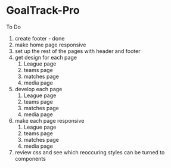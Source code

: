 # GoalTrack-Pro

To Do

1. create footer - done
2. make home page responsive
3. set up the rest of the pages with header and footer
4. get design for each page
   1. League page
   2. teams page
   3. matches page
   4. media page
5. develop each page
   1. League page
   2. teams page
   3. matches page
   4. media page
6. make each page responsive
   1. League page
   2. teams page
   3. matches page
   4. media page
7. review css and see which reoccuring styles can be turned to components
